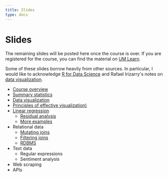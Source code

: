 ```yaml
---
title: Slides
type: docs
---
```


# Slides

The remaining slides will be posted here once the course is over. If you are registered for the course, you can find the material on [UM Learn](https://universityofmanitoba.desire2learn.com/d2l/login).

Some of these slides borrow heavily from other sources. In particular, I would like to acknowledge [R for Data Science](https://r4ds.had.co.nz/) and Rafael Irizarry's notes on [data visualization](https://rafalab.github.io/dsbook/data-visualization-principles.html).

  - [Course overview](introduction.pdf)
  - [Summary statistics](summary-statistics.pdf)
  - [Data visualization](visualization.pdf)
  - [Principles of effective visualization)](visualization-principles.pdf)
  - [Linear regression](linear-regression.pdf)
    + [Residual analysis](residual-analysis.pdf)
    + [More examples](more-examples.pdf)
  - Relational data
    + [Mutating joins](mutating-joins.pdf)
    + [Filtering joins](filtering-joins.pdf)
    + [RDBMS](intro-rdbms.pdf)
  - Text data
    + Regular expressions
    + Sentiment analysis
  - Web scraping
  - APIs
